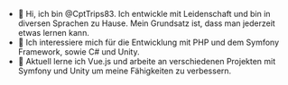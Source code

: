 - 👋 Hi, ich bin @CptTrips83. Ich entwickle mit Leidenschaft und bin in diversen Sprachen zu Hause. Mein Grundsatz ist, dass man jederzeit etwas lernen kann.
- 👀 Ich interessiere mich für die Entwicklung mit PHP und dem Symfony Framework, sowie C# und Unity.
- 🌱 Aktuell lerne ich Vue.js und arbeite an verschiedenen Projekten mit Symfony und Unity um meine Fähigkeiten zu verbessern.

<!---
CptTrips83/CptTrips83 is a ✨ special ✨ repository because its `README.md` (this file) appears on your GitHub profile.
You can click the Preview link to take a look at your changes.
--->
